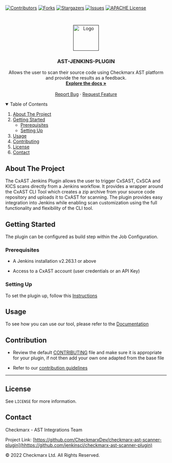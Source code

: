 [![Contributors][contributors-shield]][contributors-url]
[![Forks][forks-shield]][forks-url]
[![Stargazers][stars-shield]][stars-url]
[![Issues][issues-shield]][issues-url]
[![APACHE License][license-shield]][license-url]

<!-- PROJECT LOGO -->
<br />
<p align="center">
  <a href="">
    <img src="./logo.png" alt="Logo" width="80" height="80">
  </a>

<h3 align="center">AST-JENKINS-PLUGIN </h3>

<p align="center">
    Allows the user to scan their source code using Checkmarx AST platform and provide the results as a feedback.
<br />
    <a href="https://checkmarx.atlassian.net/wiki/spaces/AST/pages/2966164587/Jenkins+Plugin"><strong>Explore the docs »</strong></a>
    <br />
    <br />
    <a href="https://issues.jenkins-ci.org/">Report Bug</a>
    ·
    <a href="https://github.com/jenkinsci/checkmarx-ast-scanner-plugin/issues/new">Request Feature</a>
  </p>
</p>



<!-- TABLE OF CONTENTS -->
<details open="open">
  <summary>Table of Contents</summary>
  <ol>
    <li>
      <a href="#about-the-project">About The Project</a>
    </li>
    <li>
      <a href="#getting-started">Getting Started</a>
      <ul>
        <li><a href="#prerequisites">Prerequisites</a></li>
        <li><a href="#setting-up">Setting Up</a></li>
      </ul>
    </li>
    <li><a href="#usage">Usage</a></li>
    <li><a href="#contributing">Contributing</a></li>
    <li><a href="#license">License</a></li>
    <li><a href="#contact">Contact</a></li>
  </ol>
</details>



<!-- ABOUT THE PROJECT -->
## About The Project

The CxAST Jenkins Plugin allows the user to trigger CxSAST, CxSCA and KICS scans directly from a Jenkins workflow. 
It provides a wrapper around the CxAST CLI Tool which creates a zip archive from your source code repository and uploads 
it to CxAST for scanning. The plugin provides easy integration into Jenkins while enabling scan customization using the 
full functionality and flexibility of the CLI tool.

<!-- GETTING STARTED -->
## Getting Started

The plugin can be configured as build step within the Job Configuration.

### Prerequisites

- A Jenkins installation v2.263.1 or above

- Access to a CxAST account (user credentials or an API Key)

### Setting Up
To set the plugin up, follow this [Instructions](https://checkmarx.atlassian.net/wiki/spaces/AST/pages/3221226473/Installing+the+Jenkins+CxAST+Plugin)

## Usage

To see how you can use our tool, please refer to the [Documentation](https://checkmarx.atlassian.net/wiki/spaces/AST/pages/2966164587/Jenkins+Plugin)


## Contribution

- Review the default [CONTRIBUTING](https://github.com/jenkinsci/.github/blob/master/CONTRIBUTING.md) file and make sure it is appropriate for your plugin, if not then add your own one adapted from the base file

- Refer to our [contribution guidelines](https://github.com/jenkinsci/.github/blob/master/CONTRIBUTING.md)

** **

<!-- LICENSE -->
## License
See `LICENSE` for more information.


<!-- CONTACT -->
## Contact

Checkmarx - AST Integrations Team

Project Link: [https://github.com/CheckmarxDev/checkmarx-ast-scanner-plugin](hhttps://github.com/jenkinsci/checkmarx-ast-scanner-plugin)


© 2022 Checkmarx Ltd. All Rights Reserved.

[contributors-shield]: https://img.shields.io/github/contributors/jenkinsci/checkmarx-ast-scanner-plugin.svg?style=flat-square
[contributors-url]: https://github.com/jenkinsci/checkmarx-ast-scanner-plugin/graphs/contributors
[forks-shield]: https://img.shields.io/github/forks/jenkinsci/checkmarx-ast-scanner-plugin.svg?style=flat-square
[forks-url]: https://github.com/jenkinsci/checkmarx-ast-scanner-plugin/network/members
[stars-shield]: https://img.shields.io/github/stars/jenkinsci/checkmarx-ast-scanner-plugin.svg?style=flat-square
[stars-url]: https://github.com/jenkinsci/checkmarx-ast-scanner-plugin/stargazers
[issues-shield]: https://img.shields.io/github/issues/jenkinsci/checkmarx-ast-scanner-plugin.svg?style=flat-square
[issues-url]: https://github.com/jenkinsci/checkmarx-ast-scanner-plugin/issues
[license-shield]: https://img.shields.io/github/license/jenkinsci/checkmarx-ast-scanner-plugin.svg?style=flat-square
[license-url]: https://github.com/jenkinsci/checkmarx-ast-scanner-plugin/blob/master/LICENSE
